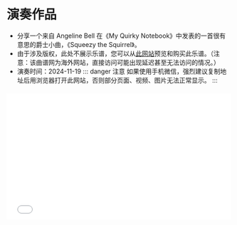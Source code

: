 # 演奏作品

- 分享一个来自 Angeline Bell 在《My Quirky Notebook》中发表的一首很有意思的爵士小曲，《Squeezy the Squirrel》。
- 由于涉及版权，此处不展示乐谱，您可以从[此网站](https://www.musica-ferrum.com/books/my-quirky-notebook-studio-license/)预览和购买此乐谱。（注意：该曲谱网为海外网站，直接访问可能出现延迟甚至无法访问的情况。）
- 演奏时间：2024-11-19
  ::: danger 注意
  如果使用手机微信，强烈建议复制地址后用浏览器打开此网站，否则部分页面、视频、图片无法正常显示。
  :::

<div style="display: flex; justify-content: center; margin: 20px 0;">
  <div style="position: relative; width: 100%; max-width: 800px; padding-bottom: 56.25%; overflow: hidden;">
    <iframe src="//player.bilibili.com/player.html?isOutside=true&aid=113510398952075&bvid=BV1NXSFYGEmY&cid=26845515655&p=1&autoplay=0" 
    frameborder="no" 
    allowfullscreen="true" 
    style="position: absolute; top: 0; left: 0; width: 100%; height: 100%;">
    </iframe>
  </div>
</div>
